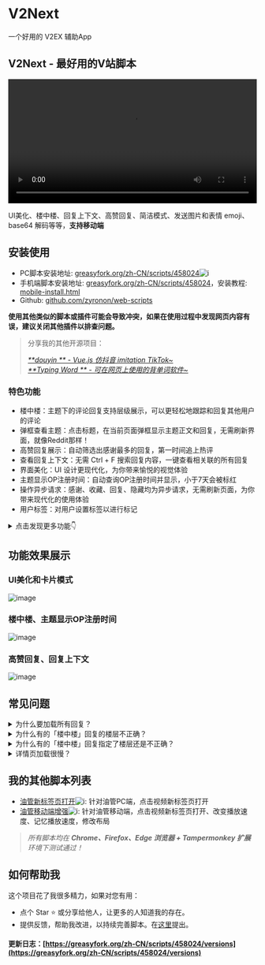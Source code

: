 # V2Next

一个好用的 V2EX 辅助App 

## V2Next - 最好用的V站脚本

<video  width="100%" src="https://github.com/zyronon/web-scripts/assets/19986642/6db8a9ef-825a-4ef2-bbfe-17dd13dfc232" controls>
  Your browser does not support the video tag.
</video>

UI美化、楼中楼、回复上下文、高赞回复、简洁模式、发送图片和表情 emoji、base64 解码等等，**支持移动端**

## 安装使用
- PC脚本安装地址: [greasyfork.org/zh-CN/scripts/458024](https://greasyfork.org/zh-CN/scripts/458024)![i](https://img.shields.io/greasyfork/dt/458024)
- 手机端脚本安装地址: [greasyfork.org/zh-CN/scripts/458024](https://greasyfork.org/zh-CN/scripts/458024)，安装教程: [mobile-install.html](https://v2ex-script.vercel.app/mobile-install.html)
- Github: [github.com/zyronon/web-scripts](https://github.com/zyronon/web-scripts)

**使用其他类似的脚本或插件可能会导致冲突，如果在使用过程中发现网页内容有误，建议关闭其他插件以排查问题。**

> 分享我的其他开源项目：
>
>_[**douyin
** - Vue.js 仿抖音 imitation TikTok~](https://github.com/zyronon/douyin) <img src="https://img.shields.io/github/stars/zyronon/douyin.svg?style=flat-square&label=Star&color=4285dd&logo=github" height="16px" />_  
> _[**Typing Word
** - 可在网页上使用的背单词软件~](https://github.com/zyronon/typing-word) <img src="https://img.shields.io/github/stars/zyronon/typing-word.svg?style=flat-square&label=Star&color=4285dd&logo=github" height="16px" />_


### 特色功能
- 楼中楼：主题下的评论回复支持层级展示，可以更轻松地跟踪和回复其他用户的评论
- 弹框查看主题：点击标题，在当前页面弹框显示主题正文和回复，无需刷新界面，就像Reddit那样！
- 高赞回复展示：自动筛选出感谢最多的回复，第一时间追上热评
- 查看回复上下文：无需 Ctrl + F 搜索回复内容，一键查看相关联的所有回复
- 界面美化：UI 设计更现代化，为你带来愉悦的视觉体验
- 主题显示OP注册时间：自动查询OP注册时间并显示，小于7天会被标红
- 操作异步请求：感谢、收藏、回复、隐藏均为异步请求，无需刷新页面，为你带来现代化的使用体验
- 用户标签：对用户设置标签以进行标记
<details>
  <summary>点击发现更多功能👇</summary>

---

- 便捷图片上传：粘贴、拖放极速上传图片
- 划词 base64 解码：选中需要解码的文字，即可自动解码
- 表情回复支持：评论输入框可以选择 Emoji 和贴吧表情，让回复更加生动和有趣
- 新标签页打开链接：新标签页打开主题，不用再频繁刷新或者手动右键打开了
- 长回复优化：智能折叠长篇回复，一键展开查看完整内容
- 自动签到：自动领取每日签到奖励
- 一键@所有人，@管理员：回复时，可一键@所有人和@管理员
- 链接自动转图片：回复中 imgur 链接会自动转换成图片
- 智能感应主题：自动跟随系统切换浅色/深色主题，自适应屏幕宽度，支持黑暗模式
- 收藏提醒：防止账号被封无法查看收藏的主题
- 卡片模式：无需进入主题，在列表中即可浏览主题内容
- 简洁模式：隐藏用户头像，去除非必要信息，界面看起来更清爽
</details>

## 功能效果展示

### UI美化和卡片模式
![image](https://github.com/zyronon/web-scripts/assets/19986642/bf4986c8-889c-4408-8149-af85e557dd06)

### 楼中楼、主题显示OP注册时间
![image](https://github.com/zyronon/web-scripts/assets/19986642/c5598b53-c0d4-4a0a-b1ad-c9e4740644c1)

### 高赞回复、回复上下文
![image](https://github.com/zyronon/web-scripts/assets/19986642/8977a5d5-2842-433c-8c95-e9663a462684)

## 常见问题

<details>y
  <summary>为什么要加载所有回复？</summary>
如果有多页回复，只解析当前页的话，那么许多楼层会找不到@的人，因为有可能@的人在前一页
</details>
<details>
  <summary>为什么有的「楼中楼」回复的楼层不正确？</summary>
由于 V2EX 的原回复并没有记录回复的楼层，本脚本只能根据被回复的用户去寻找此用户的最近一条回复，然后嵌入到这后面去，这种方法并不能保证正确识别用户真正要回复的是哪一个楼层。
</details>
<details>
  <summary>为什么有的「楼中楼」回复指定了楼层还是不正确？</summary>

- 屏蔽用户导致楼层塌陷：你屏蔽了A，自A以后的回复的楼层号都会减1
  <br/>
- 忽略回复导致楼层塌陷：原理同上
  <br/>
- 回复时指定错了楼层号
  <br/>
- 脚本解析错误，请在[这里](https://github.com/zyronon/v2ex-script/issues)反馈给我

</details>
<details>
  <summary>详情页加载很慢？</summary>
回复多时会加载很慢，其实不是脚本的问题。是因为请求V站的其他页的回复时，V站迟迟未返回，导致我无法进行后续的解析，所以只能显示加载中...
</details>

## 我的其他脚本列表

[//]: # (- [V2EX-Next-PC]&#40;https://v2next.netlify.app/&#41;![i]&#40;https://img.shields.io/greasyfork/dt/458024&#41;:)
[//]: # (  UI美化、楼中楼、回复上下文、高赞回复、发送图片\表情...)
[//]: # (- [V2EX-Next-Mobile]&#40;https://v2next.netlify.app/&#41;![i]&#40;https://img.shields.io/greasyfork/dt/485356&#41;:)
[//]: # (  V2Next的移动版，专门为手机网页优化过)
- [油管新标签页打开](https://greasyfork.org/zh-CN/scripts/476514)![i](https://img.shields.io/greasyfork/dt/476514):
  针对油管PC端，点击视频新标签页打开
- [油管移动端增强](https://greasyfork.org/zh-CN/scripts/487013)![i](https://img.shields.io/greasyfork/dt/487013):
  针对油管移动端，点击视频新标签页打开、改变播放速度、记忆播放速度，修改布局

> _所有脚本均在 **Chrome、Firefox、Edge 浏览器 + Tampermonkey 扩展** 环境下测试通过！_

## 如何帮助我

这个项目花了我很多精力，如果对您有用：

- 点个 Star ⭐️ 或分享给他人，让更多的人知道我的存在。
- 提供反馈，帮助我改进，以持续完善脚本。在[这里](https://github.com/zyronon/v2ex-script/issues)提出。

#### 更新日志：[https://greasyfork.org/zh-CN/scripts/458024/versions](https://greasyfork.org/zh-CN/scripts/458024/versions)

